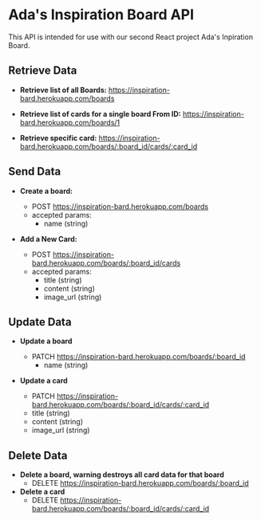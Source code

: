 # Ada's Inspiration Board API

This API is intended for use with our second React project Ada's Inpiration Board.

## Retrieve Data
  - **Retrieve list of all Boards:** https://inspiration-bard.herokuapp.com/boards

  - **Retrieve list of cards for a single board From ID:** https://inspiration-bard.herokuapp.com/boards/1

  - **Retrieve specific card:** https://inspiration-bard.herokuapp.com/boards/:board_id/cards/:card_id

## Send Data

  - **Create a board:**
    - POST https://inspiration-bard.herokuapp.com/boards
    - accepted params:
      - name (string)

  - **Add a New Card:**
    - POST https://inspiration-bard.herokuapp.com/boards/:board_id/cards
    - accepted params:
      - title (string)
      - content (string)
      - image_url (string)

## Update Data

- **Update a board**
  - PATCH https://inspiration-bard.herokuapp.com/boards/:board_id
    - name (string)

- **Update a card**
  - PATCH https://inspiration-bard.herokuapp.com/boards/:board_id/cards/:card_id
  - title (string)
  - content (string)
  - image_url (string)

## Delete Data
- **Delete a board, warning destroys all card data for that board**
  - DELETE https://inspiration-bard.herokuapp.com/boards/:board_id
- **Delete a card**
  - DELETE https://inspiration-bard.herokuapp.com/boards/:board_id/cards/:card_id

